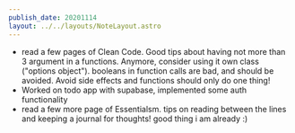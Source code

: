 ```yaml
---
publish_date: 20201114
layout: ../../layouts/NoteLayout.astro
---
```

- read a few pages of Clean Code. Good tips about having not more than 3 argument in a functions. Anymore, consider using it own class ("options object"). booleans in function calls are bad, and should be avoided. Avoid side effects and functions should only do one thing! 
- Worked on todo app with supabase, implemented some auth functionality
- read a few more page of Essentialsm. tips on reading between the lines and keeping a journal for thoughts! good thing i am already :)
